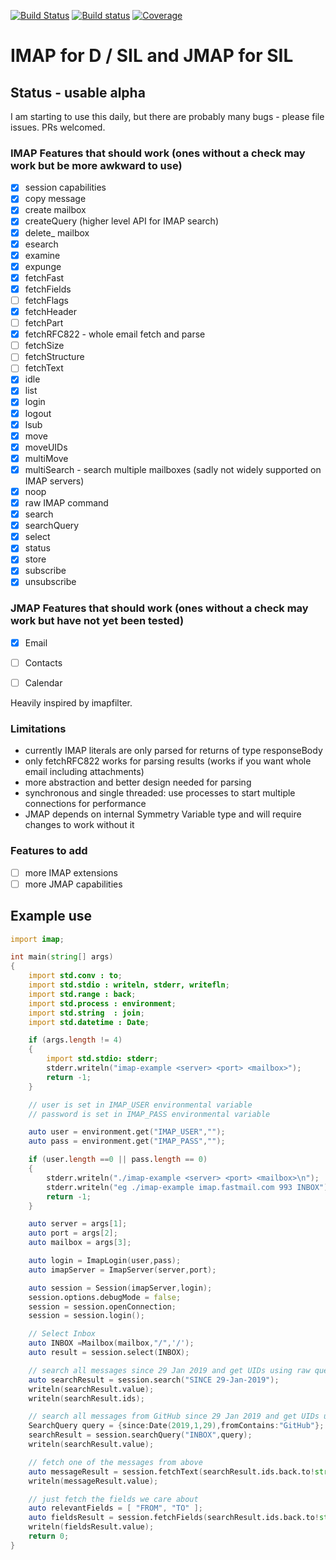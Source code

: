 [![Build Status](https://travis-ci.org/symmetryinvestments/imap-d.svg?branch=master)](https://travis-ci.org/symmetryinvestments/imap-d)
[![Build status](https://ci.appveyor.com/api/projects/status/h8i2hmwpx704n6ip/branch/master?svg=true)](https://ci.appveyor.com/project/otrho/imap-d/branch/master)
[![Coverage](https://codecov.io/gh/symmetryinvestments/imap-d/branch/master/graph/badge.svg)](https://codecov.io/gh/symmetryinvestments/imap-d)

# IMAP for D / SIL and JMAP for SIL

## Status - usable alpha
I am starting to use this daily, but there are probably many bugs - please file issues.  PRs welcomed.

### IMAP Features that should work (ones without a check may work but be more awkward to use)

- [X] session capabilities
- [X] copy message
- [X] create mailbox
- [X] createQuery (higher level API for IMAP search)
- [X] delete_ mailbox
- [X] esearch
- [X] examine
- [X] expunge
- [X] fetchFast
- [X] fetchFields
- [ ] fetchFlags
- [X] fetchHeader
- [ ] fetchPart
- [X] fetchRFC822 - whole email fetch and parse
- [ ] fetchSize
- [ ] fetchStructure
- [ ] fetchText
- [X] idle
- [X] list
- [X] login
- [X] logout
- [X] lsub
- [X] move
- [X] moveUIDs
- [X] multiMove
- [X] multiSearch - search multiple mailboxes (sadly not widely supported on IMAP servers)
- [X] noop
- [X] raw IMAP command
- [X] search
- [X] searchQuery
- [X] select
- [X] status
- [X] store
- [X] subscribe
- [X] unsubscribe

### JMAP Features that should work (ones without a check may work but have not yet been tested)

- [X] Email
- [ ] Contacts
- [ ] Calendar


Heavily inspired by imapfilter.

### Limitations
- currently IMAP literals are only parsed for returns of type responseBody
- only fetchRFC822 works for parsing results (works if you want whole email including
  attachments)
- more abstraction and better design needed for parsing
- synchronous and single threaded: use processes to start multiple connections for performance
- JMAP depends on internal Symmetry Variable type and will require changes to work without it


### Features to add

- [ ] more IMAP extensions
- [ ] more JMAP capabilities

## Example use

```d
import imap;

int main(string[] args)
{
	import std.conv : to;
	import std.stdio : writeln, stderr, writefln;
	import std.range : back;
	import std.process : environment;
	import std.string  : join;
	import std.datetime : Date;

	if (args.length != 4)
	{
		import std.stdio: stderr;
		stderr.writeln("imap-example <server> <port> <mailbox>");
		return -1;
	}

	// user is set in IMAP_USER environmental variable
	// password is set in IMAP_PASS environmental variable

	auto user = environment.get("IMAP_USER","");
	auto pass = environment.get("IMAP_PASS","");

	if (user.length ==0 || pass.length == 0)
	{
		stderr.writeln("./imap-example <server> <port> <mailbox>\n");
		stderr.writeln("eg ./imap-example imap.fastmail.com 993 INBOX");
		return -1;
	}

	auto server = args[1];
	auto port = args[2];
	auto mailbox = args[3];

	auto login = ImapLogin(user,pass);
	auto imapServer = ImapServer(server,port);

	auto session = Session(imapServer,login);
	session.options.debugMode = false;
	session = session.openConnection;
	session = session.login();

	// Select Inbox
	auto INBOX =Mailbox(mailbox,"/",'/');
	auto result = session.select(INBOX);

	// search all messages since 29 Jan 2019 and get UIDs using raw query interface
	auto searchResult = session.search("SINCE 29-Jan-2019");
	writeln(searchResult.value);
	writeln(searchResult.ids);

	// search all messages from GitHub since 29 Jan 2019 and get UIDs using high level query interface
	SearchQuery query = {since:Date(2019,1,29),fromContains:"GitHub"};
	searchResult = session.searchQuery("INBOX",query);
	writeln(searchResult.value);

	// fetch one of the messages from above
	auto messageResult = session.fetchText(searchResult.ids.back.to!string);
	writeln(messageResult.value);

	// just fetch the fields we care about
	auto relevantFields = [ "FROM", "TO" ];
	auto fieldsResult = session.fetchFields(searchResult.ids.back.to!string,relevantFields.join(" "));
	writeln(fieldsResult.value);
	return 0;
}
```

